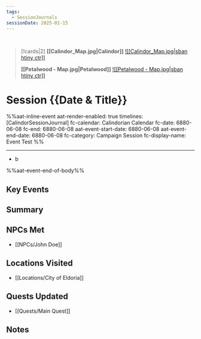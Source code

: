 ```yaml
---
tags:
  - SessionJournals
sessionDate: 2025-01-15
---
```


<br>

> [!cards|2]
> **[[Calindor_Map.jpg|Calindor]]**
> [![[Calindor_Map.jpg\|sban htiny ctr]]](Calindor.md)
> 
> **[[Petalwood - Map.jpg|Petalwood]]**
> [![[Petalwood - Map.jpg\|sban htiny ctr]]](Petalwood.md)


# Session {{Date & Title}}


%%aat-inline-event
aat-render-enabled: true
timelines: [CalindorSessionJournal]
fc-calendar: Calindorian Calendar
fc-date: 6880-06-08
fc-end: 6880-06-08
aat-event-start-date: 6880-06-08
aat-event-end-date: 6880-06-08
fc-category: Campaign Session
fc-display-name: Event Test
%%

---
- b




%%aat-event-end-of-body%%

## Key Events



## Summary



## NPCs Met
- [[NPCs/John Doe]]

## Locations Visited
- [[Locations/City of Eldoria]]


## Quests Updated
- [[Quests/Main Quest]]

## Notes




